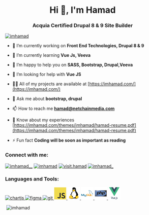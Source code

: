 <h1 align="center">Hi 👋, I'm Hamad</h1>
<h3 align="center">Acquia Certified Drupal 8 & 9 Site Builder</h3>

<p align="left"> <a href="https://github.com/ryo-ma/github-profile-trophy"><img src="https://github-profile-trophy.vercel.app/?username=imhamad" alt="imhamad" /></a> </p>

- 🔭 I’m currently working on **Front End Technologies, Drupal 8 & 9**

- 🌱 I’m currently learning **Vue Js, Veeva**

- 👯 I’m happy to help you on **SASS, Bootstrap, Drupal,Veeva**

- 🤝 I’m looking for help with **Vue JS**

- 👨‍💻 All of my projects are available at [https://imhamad.com/](https://imhamad.com/)

- 💬 Ask me about **bootstrap, drupal**

- 📫 How to reach me **hamad@netchainmedia.com**

- 📄 Know about my experiences [https://imhamad.com/themes/imhamad/hamad-resume.pdf](https://imhamad.com/themes/imhamad/hamad-resume.pdf)

- ⚡ Fun fact **Coding will be soon as important as reading**

<h3 align="left">Connect with me:</h3>
<p align="left">
<a href="https://twitter.com/imhamad__" target="blank"><img align="center" src="https://raw.githubusercontent.com/rahuldkjain/github-profile-readme-generator/master/src/images/icons/Social/twitter.svg" alt="imhamad__" height="30" width="40" /></a>
<a href="https://linkedin.com/in/imhamad" target="blank"><img align="center" src="https://raw.githubusercontent.com/rahuldkjain/github-profile-readme-generator/master/src/images/icons/Social/linked-in-alt.svg" alt="imhamad" height="30" width="40" /></a>
<a href="https://fb.com/visit.hamad" target="blank"><img align="center" src="https://raw.githubusercontent.com/rahuldkjain/github-profile-readme-generator/master/src/images/icons/Social/facebook.svg" alt="visit.hamad" height="30" width="40" /></a>
<a href="https://instagram.com/imhamad_" target="blank"><img align="center" src="https://raw.githubusercontent.com/rahuldkjain/github-profile-readme-generator/master/src/images/icons/Social/instagram.svg" alt="imhamad_" height="30" width="40" /></a>
</p>

<h3 align="left">Languages and Tools:</h3>
<p align="left"> <a href="https://www.chartjs.org" target="_blank"> <img src="https://www.chartjs.org/media/logo-title.svg" alt="chartjs" width="40" height="40"/> </a> <a href="https://www.figma.com/" target="_blank"> <img src="https://www.vectorlogo.zone/logos/figma/figma-icon.svg" alt="figma" width="40" height="40"/> </a> <a href="https://git-scm.com/" target="_blank"> <img src="https://www.vectorlogo.zone/logos/git-scm/git-scm-icon.svg" alt="git" width="40" height="40"/> </a> <a href="https://developer.mozilla.org/en-US/docs/Web/JavaScript" target="_blank"> <img src="https://raw.githubusercontent.com/devicons/devicon/master/icons/javascript/javascript-original.svg" alt="javascript" width="40" height="40"/> </a> <a href="https://www.linux.org/" target="_blank"> <img src="https://raw.githubusercontent.com/devicons/devicon/master/icons/linux/linux-original.svg" alt="linux" width="40" height="40"/> </a> <a href="https://www.mysql.com/" target="_blank"> <img src="https://raw.githubusercontent.com/devicons/devicon/master/icons/mysql/mysql-original-wordmark.svg" alt="mysql" width="40" height="40"/> </a> <a href="https://www.php.net" target="_blank"> <img src="https://raw.githubusercontent.com/devicons/devicon/master/icons/php/php-original.svg" alt="php" width="40" height="40"/> </a> <a href="https://vuejs.org/" target="_blank"> <img src="https://raw.githubusercontent.com/devicons/devicon/master/icons/vuejs/vuejs-original-wordmark.svg" alt="vuejs" width="40" height="40"/> </a> </p>

<p>&nbsp;<img align="center" src="https://github-readme-stats.vercel.app/api?username=imhamad&show_icons=true&locale=en" alt="imhamad" /></p>
